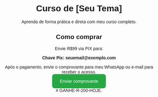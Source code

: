<!DOCTYPE html>
<html lang="pt-BR">
<head>
  <meta charset="UTF-8">
  <title>Meu Curso Online</title>
  <style>
    body { font-family: Arial, sans-serif; text-align: center; padding: 40px; }
    .btn { background: #28a745; color: white; padding: 15px 25px; text-decoration: none; border-radius: 8px; }
    .btn:hover { background: #218838; }
  </style>
</head>
<body>
  <h1>Curso de [Seu Tema]</h1>
  <p>Aprenda de forma prática e direta com meu curso completo.</p>
  
  <h2>Como comprar</h2>
  <p>Envie R$99 via PIX para:</p>
  <p><strong>Chave Pix: seuemail@exemplo.com</strong></p>
  
  <p>Após o pagamento, envie o comprovante para meu WhatsApp ou e-mail para receber o acesso.</p>
  
  <a href="https://wa.me/seunumerowhatsapp" class="btn">Enviar comprovante</a>
</body>
</html># GANHE-R-200-HOJE.
